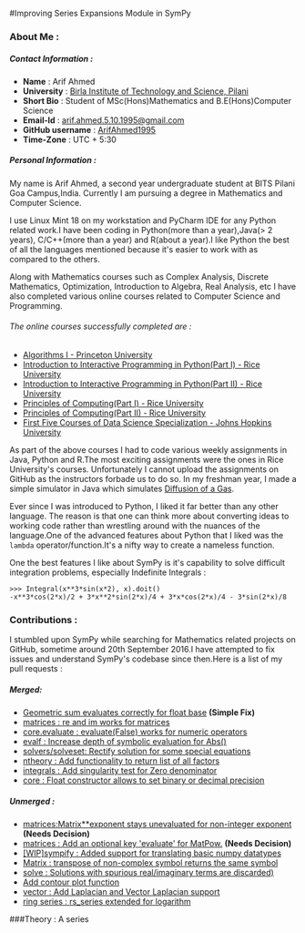 #Improving Series Expansions Module in SymPy

### About Me :
##### Contact Information :
 - **Name** : Arif Ahmed
 - **University** : [Birla Institute of Technology and Science, Pilani](http://www.bits-pilani.ac.in/)
 - **Short Bio** : Student of MSc(Hons)Mathematics and B.E(Hons)Computer Science
 - **Email-Id** : arif.ahmed.5.10.1995@gmail.com
 - **GitHub username** : [ArifAhmed1995](https://github.com/ArifAhmed1995)
 - **Time-Zone** : UTC + 5:30
##### Personal Information :
My name is Arif Ahmed, a second year undergraduate student at BITS Pilani Goa Campus,India. Currently I am pursuing a degree in Mathematics and Computer Science.

I use Linux Mint 18 on my workstation and PyCharm IDE for any Python related work.I have been coding in Python(more than a year),Java(> 2 years), C/C++(more than a year) and R(about a year).I like Python the best of all the languages mentioned because it's easier to work with as compared to the others.

Along with Mathematics courses such as Complex Analysis, Discrete Mathematics, Optimization, Introduction to Algebra, Real Analysis, etc I have also completed various online courses related to Computer Science and Programming.

###### The online courses successfully completed are :
 - [Algorithms I - Princeton University](https://www.coursera.org/learn/algorithms-part1)
 - [Introduction to Interactive Programming in Python(Part I) - Rice University](https://www.coursera.org/learn/interactive-python-1)
 - [Introduction to Interactive Programming in Python(Part II) - Rice University](https://www.coursera.org/learn/interactive-python-2)
 - [Principles of Computing(Part I) - Rice University](https://www.coursera.org/learn/principles-of-computing-1)
 - [Principles of Computing(Part II) - Rice University](https://www.coursera.org/learn/principles-of-computing-2)
 - [First Five Courses of Data Science Specialization - Johns Hopkins University](https://www.coursera.org/specializations/jhu-data-science)

As part of the above courses I had to code various weekly assignments in Java, Python and R.The most exciting assignments were the ones in Rice University's courses. Unfortunately I cannot upload the assignments on GitHub as the instructors forbade us to do so. In my freshman year, I made a simple simulator in Java which simulates [Diffusion of a Gas](https://github.com/ArifAhmed1995/Mini-Projects/blob/master/Simulation.java).

Ever since I was introduced to Python, I liked it far better than any other language. The reason is that one can think more about converting ideas to working code rather than wrestling around with the nuances of the language.One of the advanced features about Python that I liked was the `lambda` operator/function.It's a nifty way to create a nameless function.

One the best features I like about SymPy is it's capability to solve difficult integration problems, especially Indefinite Integrals :

```
>>> Integral(x**3*sin(x*2), x).doit()
-x**3*cos(2*x)/2 + 3*x**2*sin(2*x)/4 + 3*x*cos(2*x)/4 - 3*sin(2*x)/8
```

### Contributions :
I stumbled upon SymPy while searching for Mathematics related projects on GitHub, sometime around 20th September 2016.I have attempted to fix issues and understand SymPy's codebase since then.Here is a list of my pull requests :

##### Merged:
 - [Geometric sum evaluates correctly for float base](https://github.com/sympy/sympy/pull/11682) **(Simple Fix)**
 - [matrices : re and im works for matrices](https://github.com/sympy/sympy/pull/11696)
 - [core.evaluate : evaluate(False) works for numeric operators](https://github.com/sympy/sympy/pull/11714)
 - [evalf : Increase depth of symbolic evaluation for Abs()](https://github.com/sympy/sympy/pull/11970)
 - [solvers/solveset: Rectify solution for some special equations](https://github.com/sympy/sympy/pull/12040)
 - [ntheory : Add functionality to return list of all factors](https://github.com/sympy/sympy/pull/12194)
 - [integrals : Add singularity test for Zero denominator](https://github.com/sympy/sympy/pull/12142)
 - [core : Float constructor allows to set binary or decimal precision](https://github.com/sympy/sympy/pull/12227)

##### Unmerged :
 -  [matrices:Matrix**exponent stays unevaluated for non-integer exponent](https://github.com/sympy/sympy/pull/11648) **(Needs Decision)**
 -  [matrices : Add an optional key 'evaluate' for MatPow.](https://github.com/sympy/sympy/pull/11843) **(Needs Decision)**
 -  [[WIP]sympify : Added support for translating basic numpy datatypes](https://github.com/sympy/sympy/pull/11666)
 -  [Matrix : transpose of non-complex symbol returns the same symbol](https://github.com/sympy/sympy/pull/11733)
 -  [solve : Solutions with spurious real/imaginary terms are discarded)](https://github.com/sympy/sympy/pull/11815)
 -  [Add contour plot function](https://github.com/sympy/sympy/pull/12049)
 -  [vector : Add Laplacian and Vector Laplacian support](https://github.com/sympy/sympy/pull/12261)
 -  [ring series : rs_series extended for logarithm](https://github.com/sympy/sympy/pull/12274)

###Theory :
A series
